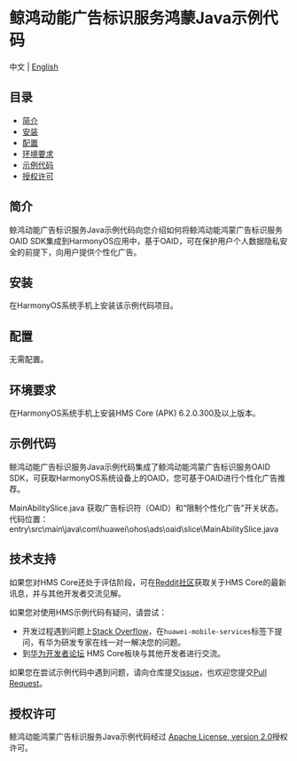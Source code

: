 # 鲸鸿动能广告标识服务鸿蒙Java示例代码
中文 | [English](README.md)
## 目录

 * [简介](#简介)
 * [安装](#安装)
 * [配置](#配置)
 * [环境要求](#环境要求)
 * [示例代码](#示例代码)
 * [授权许可](#授权许可)


## 简介
鲸鸿动能广告标识服务Java示例代码向您介绍如何将鲸鸿动能鸿蒙广告标识服务OAID SDK集成到HarmonyOS应用中，基于OAID，可在保护用户个人数据隐私安全的前提下，向用户提供个性化广告。

## 安装
在HarmonyOS系统手机上安装该示例代码项目。

## 配置
无需配置。

## 环境要求
在HarmonyOS系统手机上安装HMS Core (APK) 6.2.0.300及以上版本。

## 示例代码
鲸鸿动能广告标识服务Java示例代码集成了鲸鸿动能鸿蒙广告标识服务OAID SDK，可获取HarmonyOS系统设备上的OAID，您可基于OAID进行个性化广告推荐。
	
MainAbilitySlice.java
获取广告标识符（OAID）和“限制个性化广告”开关状态。
<br>代码位置：entry\src\main\java\com\huawei\ohos\ads\oaid\slice\MainAbilitySlice.java</br>

## 技术支持
如果您对HMS Core还处于评估阶段，可在[Reddit社区](https://www.reddit.com/r/HuaweiDevelopers/)获取关于HMS Core的最新讯息，并与其他开发者交流见解。

如果您对使用HMS示例代码有疑问，请尝试：
- 开发过程遇到问题上[Stack Overflow](https://stackoverflow.com/questions/tagged/huawei-mobile-services?tab=Votes)，在`huawei-mobile-services`标签下提问，有华为研发专家在线一对一解决您的问题。
- 到[华为开发者论坛](https://forums.developer.huawei.com/forumPortal/en/home?fid=0101187876626530001) HMS Core板块与其他开发者进行交流。

如果您在尝试示例代码中遇到问题，请向仓库提交[issue](https://github.com/HMS-Core/hms-ads-demo-harmonyos/issues)，也欢迎您提交[Pull Request](https://github.com/HMS-Core/hms-ads-demo-harmonyos/pulls)。

##  授权许可
鲸鸿动能鸿蒙广告标识服务Java示例代码经过 [Apache License, version 2.0](http://www.apache.org/licenses/LICENSE-2.0)授权许可。
